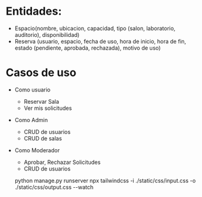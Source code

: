 # Entidades:
- Espacio(nombre, ubicacion, capacidad, tipo (salon, laboratorio, auditorio), disponibilidad)
- Reserva (usuario, espacio, fecha de uso, hora de inicio, hora de fin, estado (pendiente, aprobada, rechazada), motivo de uso)

# Casos de uso
- Como usuario
    - Reservar Sala
    - Ver mis solicitudes

- Como Admin
    - CRUD de usuarios
    - CRUD de salas

- Como Moderador
    - Aprobar, Rechazar Solicitudes
    - CRUD de usuarios


 
    python manage.py runserver
    npx tailwindcss -i ./static/css/input.css -o ./static/css/output.css --watch
